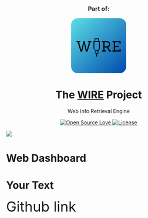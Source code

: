 <div align="center">
  <h3>Part of:</h3>
  <img width="150" src="https://github.com/ahmfaiz/wire-scraper/blob/main/wire-logo-rounded-small.png" alt="wire-logo" />
  <h1>The <a href="https://github.com/ahmfaiz?tab=repositories&q=wire&type=&language=&sort=">WIRE</a> Project</h1>
  <p>
    Web Info Retrieval Engine
  </p>
  <a href="https://opensource.org/">
    <img src="https://badges.frapsoft.com/os/v3/open-source.svg?v=103" alt="Open Source Love" />
  </a>
  <a href="https://opensource.org/license/gpl-3.0/">
    <img src="https://img.shields.io/badge/license-GPLv3-blue" alt="License" />
  </a>
</div>

![](https://i.imgur.com/waxVImv.png)

<h1>Web Dashboard</h1>
<h1 id="text" >Your Text</h1>
  
  <a href="https://github.com/nitin611/wire-dashboard" style="text-decoration: none; font-size: 38px;">Github link</a>
  
  <script>
    const textDisplay = document.getElementById('text')
const phrases = ['Hello my name is Nitin.', 'I am contributing as a web developer.','Thank you😊']
let i = 0
let j = 0 
let currentPhrase = []
let isDeleting = false
let isEnd = false

function loop () {
  isEnd = false
  textDisplay.innerHTML = currentPhrase.join('')

  if (i < phrases.length) {

    if (!isDeleting && j <= phrases[i].length) {
      currentPhrase.push(phrases[i][j])
      j++
      textDisplay.innerHTML = currentPhrase.join('')
    }

    if(isDeleting && j <= phrases[i].length) {
      currentPhrase.pop(phrases[i][j])
      j--
      textDisplay.innerHTML = currentPhrase.join('')
    }

    if (j == phrases[i].length) {
      isEnd = true
      isDeleting = true
    }

    if (isDeleting && j === 0) {
      currentPhrase = []
      isDeleting = false
      i++
      if (i === phrases.length) {
        i = 0
      }
    }
  }
  const spedUp = Math.random() * (80 -50) + 50
  const normalSpeed = Math.random() * (300 -200) + 200
  const time = isEnd ? 2000 : isDeleting ? spedUp : normalSpeed
  setTimeout(loop, time)
}

loop()
  </script>
